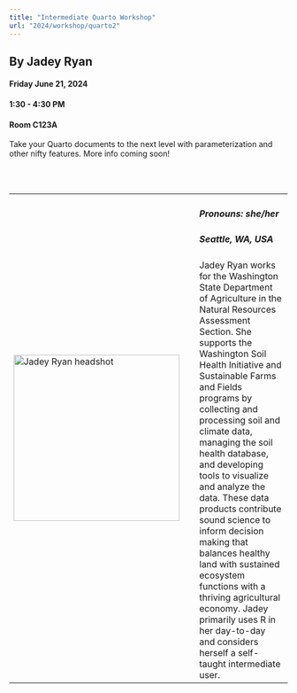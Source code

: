 ```yaml
---
title: "Intermediate Quarto Workshop"
url: "2024/workshop/quarto2"
---
```


## By Jadey Ryan  
#### Friday June 21, 2024
#### 1:30 - 4:30 PM  
#### Room C123A

Take your Quarto documents to the next level with parameterization and other nifty features. More info coming soon!

<br><br>

<table>
  <tr><td><img width="300px" style="float: left; padding: 0px 20px 0px 0px;" 
           src="../../../../img/speakers/speakers_2024/jadey_ryan.jpg" alt="Jadey Ryan headshot"></td>
  <td>
      <h5>Pronouns: she/her</h5>
      <h5>Seattle, WA, USA</h5>
      Jadey Ryan works for the Washington State Department of Agriculture in the Natural Resources Assessment Section. She supports the Washington Soil Health Initiative and Sustainable Farms and Fields programs by collecting and processing soil and climate data, managing the soil health database, and developing tools to visualize and analyze the data. These data products contribute sound science to inform decision making that balances healthy land with sustained ecosystem functions with a thriving agricultural economy. Jadey primarily uses R in her day-to-day and considers herself a self-taught intermediate user.
      </td></tr>

</table>


